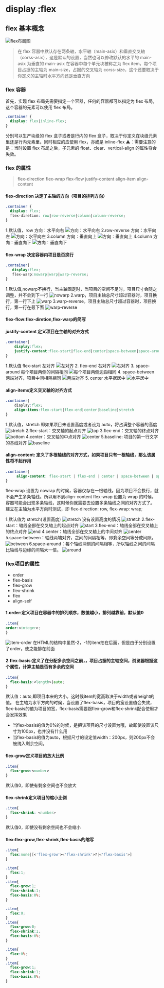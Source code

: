 # display :flex

## flex 基本概念

![flex布局图](image/display_flex.png)

> 在 flex 容器中默认存在两条轴，水平轴（main-asix）和垂直交叉轴（corss-asix），这是默认的设置，当然也可以修改默认的水平的 main-asix 为垂直的 main-asix
> 在容器中每个单元块被称之为 flex item，每个项目占据的主轴为 main-size，占据的交叉轴为 corss-size，这个还要取决于你定义的主轴时水平方向还是垂直方向

### flex 容器

首先，实现 flex 布局先需要指定一个容器，任何的容器都可以指定为 flex 布局，这个容器的元素可以使用 flex 布局。

```css
.container {
  display: flex|inline-flex;
}
```

分别可以生产块级的 flex 盒子或者是行内的 flex 盒子，取决于你定义在块级元素里还是行内元素里，同时相应的应使用 flex，亦或是 inline-flex
⚠️：需要注意的是：当时设置 flex 布局之后，子元素的 float、clear、vertical-align 的属性将会失效。

### flex 的属性

> flex-direction
> flex-wrap
> flex-flow
> justify-content
> align-item
> align-content

#### flex-direction 决定了主轴的方向（项目的排列方向）

```css
.container {
  display: flex;
  flex-diretion: row|row-reverse|column|column-reverse;
}
```

1.默认值，row 方向：水平向右
![方向：水平向右](image/row.png)
2.row-reverse 方向：水平向左
![方向：水平向左](image/row-reverse.png)
3.column 方向：垂直向上
![方向：垂直向上](./column.png)
4.column 方向：垂直向下
![方向：垂直向下](image/column-reverse.png)

#### flex-wrap 决定容器内项目是否换行

 ```css
.container{
    display:flex;
    flex-warp:nowarp|warp|warp-reverse;
}
 ```

 1.默认值,nowarp不换行，当主轴固定时，当项目的空间不足时，项目尺寸会随之调整，并不会到下一行
![nowarp](image/nowarp.png)
 2.warp，项目主轴总尺寸超过容器时，项目换行，第一行下上
 ![warp](./warp.png)
 3.warp-reverse，项目主轴总尺寸超过容器时，项目换行，第一行在最下面
 ![warp-reverse](image/warp-reverse.png)

#### flex-flow:flex-diretion,flex-warp的简写

#### justify-content 定义项目在主轴的对齐方式

```css
.container{
    display:flex;
    justify-content:flex-start|flex-end|center|space-between|space-around
}
```

1.默认值 flex-start 左对齐
![左对齐](image/flex-start.png)
2. flex-end 右对齐
![右对齐](image/flex-end.png)
3. space-around 每个项目两侧的间隔相同
![每个项目两侧边距相同](image/space-around.png)
4. space-between 两端对齐，项目中间相隔相同
![两端对齐](image/space-between.png)
5. center 水平据居中
![水平居中](image/center.png)

#### align-items定义交叉轴的对齐方式

```css
.container{
    diaplay:flex;
    align-items:flex-start|flex-end|center|baseline|stretch
}
```

1.默认值，stretch 即如果项目未设置高度或者设为 auto，将占满整个容器的高度
![stretch](image/stretch.png)
2.flex-start：交叉轴的起点对齐
![top](image/top.png)
3.flex-end：交叉轴的终点对齐
![bottom](image/bottom.png)
4.center：交叉轴的中点对齐
![center](image/align-center.png)
5.baseline: 项目的第一行文字的基线对齐
![baseline](image/baseline.png)

#### align-content: 定义了多根轴线的对齐方式，如果项目只有一根轴线，那么该属性将不起作用

```css
.container{
     align-content: flex-start | flex-end | center | space-between | space-around | stretch;
}
```

flex-wrap 设置为 nowrap 的时候，容器仅存在一根轴线，因为项目不会换行，就不会产生多条轴线。所以用不到align-content
flex-wrap 设置为 wrap 的时候，容器可能会出现多条轴线，这时候你就需要去设置多条轴线之间的对齐方式了。
建立在主轴为水平方向时测试，即 flex-direction: row, flex-wrap: wrap;

1.默认值为 stretch(设置高度)
![stretch](image/align-content-stretch.png)
没有设置高度的情况
![stretch](image/align-content-stretch1.png)
2.flex-start：轴线全部在交叉轴上的起点对齐
![start](image/align-content-start.png)
3.flex-end：轴线全部在交叉轴上的终点对齐
![end](image/align-content-end.png)
4.center：轴线全部在交叉轴上的中间对齐
![center](image/align-content-center.png)
5.space-between：轴线两端对齐，之间的间隔相等，即剩余空间等分成间隙。
![between](image/align-content-between.png)
6.space-around：每个轴线两侧的间隔相等，所以轴线之间的间隔比轴线与边缘的间隔大一倍。
![around](image/align-content-around.png)

### flex项目的属性

- order
- flex-basis
- flex-grow
- flex-shrink
- flex
- align-self

#### 1.order:定义项目在容器中的排列顺序，数值越小，排列越靠前，默认值0

```css
.item{
order:<integer>;
}
```

![item-order](image/order.png)
在HTML的结构中虽然-2，-1的item拍在后面，但是由于分别设置了order，使之能排在前面

#### 2.flex-basis:定义了在分配多余空间之前，，项目占据的主轴空间，浏览器根据这个属性，计算主轴是否有多余的空间

```css
.item{
  flex-basis:<length>|auto;
}
```

默认值：auto,即项目本来的大小，这时候item的宽高取决于width或者height的值。
在主轴为水平方向的时候，当设置了flex-basis，项目的宽设置值会失效，flex-basis的值为项目的宽，flex-basis需要跟flex-grow和flex-shrink配合使用才会发挥效果

- 当flex-basis的值为0%的时候，是把该项目的尺寸设置为哦，故即使设置该尺寸为100px，也并没有什么用
- 当flex-basis的值为auto，根据尺寸的设定值width：200px，则200px不会被纳入剩余空间。

#### flex-grow定义项目的放大比例

```css
.item{
  flex-grow:<number>
}
```

默认值0，即使有剩余空间也不会放大

#### flex-shrink定义项目的缩小比例

```css
.item{
  flex-shrink: <number>
}
```

默认值0，即使没有剩余空间也不会缩小

#### flex:flex-grow,flex-shrink,flex-basis的缩写

```css
.item{
  flex:none|[<'flex-grow'><'flex-shrink'>?|<'flex-basis'>]
}
```

```css
.item{
  flex:1;
}
.item{
  flex-grow:1;
  flex-shrink:1;
  flex-basis:0%;
}
```

```css
.item{
  flex:0;
}
.item{
  flex-grow:0;
  flex-shrink:1;
  flex-basis:0%;
}
```

```css
.item{
  flex:0%;
}
.item{
  flex-grow:1;
  flex-shrink:1;
  flex-basis:0%;
}
```
